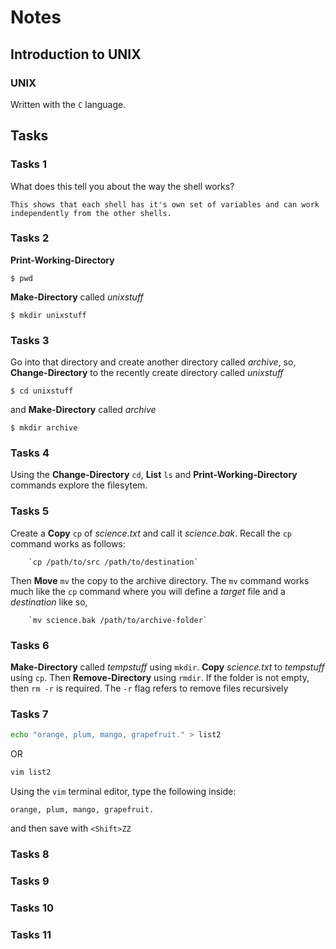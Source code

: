 
# Notes

## Introduction to UNIX

### UNIX

Written with the `C` language.


## Tasks

### Tasks 1

What does this tell you about the way the shell works?

    This shows that each shell has it's own set of variables and can work
    independently from the other shells.

### Tasks 2

**Print-Working-Directory**

`$ pwd`

**Make-Directory** called *unixstuff*

`$ mkdir unixstuff`

### Tasks 3

Go into that directory and create another directory called *archive*, so,
**Change-Directory** to the recently create directory called *unixstuff*

`$ cd unixstuff`

and **Make-Directory** called *archive*

`$ mkdir archive`

### Tasks 4

Using the **Change-Directory** `cd`, **List** `ls` and
**Print-Working-Directory** commands explore the filesytem.

### Tasks 5

Create a **Copy** `cp` of *science.txt* and call it *science.bak*. Recall the
`cp` command works as follows:

        `cp /path/to/src /path/to/destination`

Then **Move** `mv` the copy to the archive directory. The `mv` command works
much like the `cp` command where you will define a *target* file and a
*destination* like so,

        `mv science.bak /path/to/archive-folder`

### Tasks 6

**Make-Directory** called *tempstuff* using `mkdir`. **Copy** *science.txt* to
*tempstuff* using `cp`. Then **Remove-Directory** using `rmdir`. If the folder
is not empty, then `rm -r` is required. The `-r` flag refers to remove files
recursively

### Tasks 7

```bash
echo "orange, plum, mango, grapefruit." > list2
```

OR

```bash
vim list2
```
Using the `vim` terminal editor, type the following inside:

`orange, plum, mango, grapefruit.`

and then save with `<Shift>ZZ`

### Tasks 8

### Tasks 9
### Tasks 10
### Tasks 11
